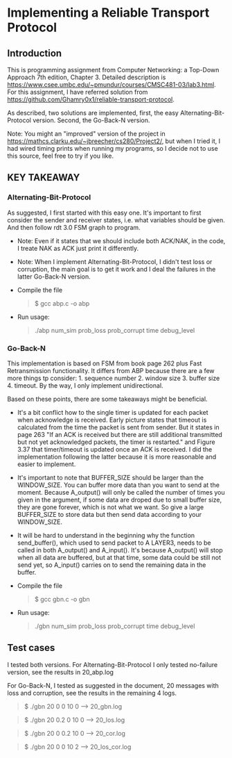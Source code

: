 # Implementing a Reliable Transport Protocol

## Introduction

This is programming assignment from Computer Networking: a Top-Down Approach 7th edition, Chapter 3. Detailed description is https://www.csee.umbc.edu/~pmundur/courses/CMSC481-03/lab3.html. For this assignment, I have referred solution from https://github.com/Ghamry0x1/reliable-transport-protocol.

As described, two solutions are implemented, first, the easy Alternating-Bit-Protocol version. Second, the Go-Back-N version.

Note: You might an "improved" version of the project in https://mathcs.clarku.edu/~jbreecher/cs280/Project2/, but when I tried it, I had wired timing prints when running my programs, so I decide not to use this source, feel free to try if you like.

## KEY TAKEAWAY

### Alternating-Bit-Protocol

As suggested, I first started with this easy one. It's important to first consider the sender and receiver states, i.e. what variables should be given. And then follow rdt 3.0 FSM graph to program.

* Note: Even if it states that we should include both ACK/NAK, in the code, I treate NAK as ACK just print it differently.

* Note: When I implement Alternating-Bit-Protocol, I didn't test loss or corruption, the main goal is to get it work and I deal the failures in the latter Go-Back-N version.

- Compile the file
  >$ gcc abp.c -o abp <br>
- Run usage: 
  >./abp num_sim prob_loss prob_corrupt time debug_level <br>

### Go-Back-N

This implementation is based on FSM from book page 262 plus  Fast Retransmission functionality. It differs from ABP because there are a few more things tp consider: 1. sequence number 2. window size 3. buffer size 4. timeout. By the way, I only implement unidirectional.

Based on these points, there are some takeaways might be beneficial.

- It's a bit conflict how to the single timer is updated for each packet when acknowledge is received. Early picture states that timeout is calculated from the time the packet is sent from sender. But it states in page 263 "If an ACK is received but there are still additional transmitted but
not yet acknowledged packets, the timer is restarted." and Figure 3.37 that timer/timeout is updated once an ACK is received. I did the implementation following the latter because it is more reasonable and easier to implement.

- It's important to note that BUFFER_SIZE should be larger than the WINDOW_SIZE. You can buffer more data than you want to send at the moment. Because A_output() will only be called the number of times you given in the argument, if some data are droped due to small buffer size, they are gone forever, which is not what we want. So give a large BUFFER_SIZE to store data but then send data according to your WINDOW_SIZE.

- It will be hard to understand in the beginning why the function send_buffer(), which used to send packet to A LAYER3, needs to be called in both A_output() and A_input(). It's because A_output() will stop when all data are buffered, but at that time, some data could be still not send yet, so
A_input() carries on to send the remaining data in the buffer.

- Compile the file
  >$ gcc gbn.c -o gbn <br>
- Run usage: 
  >./gbn num_sim prob_loss prob_corrupt time debug_level <br>

## Test cases

I tested both versions. For Alternating-Bit-Protocol I only tested no-failure version, see the results in 20_abp.log

For Go-Back-N, I tested as suggested in the document, 20 messages with loss and corruption, see the results in the remaining 4 logs.
>$ ./gbn 20 0 0 10 0 --> 20_gbn.log

>$ ./gbn 20 0.2 0 10 0 --> 20_los.log

>$ ./gbn 20 0 0.2 10 0 --> 20_cor.log

>$ ./gbn 20 0 0 10 2 --> 20_los_cor.log